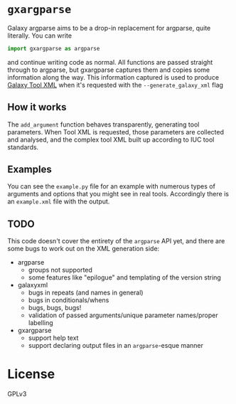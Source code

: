 # `gxargparse`

Galaxy argparse aims to be a drop-in replacement for argparse, quite literally.
You can write

```python
import gxargparse as argparse
```

and continue writing code as normal. All functions are passed straight through
to argparse, but gxargparse captures them and copies some information along the
way. This information captured is used to produce [Galaxy Tool XML](https://github.com/erasche/galaxyxml) when it's
requested with the `--generate_galaxy_xml` flag

## How it works

The `add_argument` function behaves transparently, generating tool parameters.
When Tool XML is requested, those parameters are collected and analysed, and
the complex tool XML built up according to IUC tool standards.

## Examples

You can see the `example.py` file for an example with numerous types of
arguments and options that you might see in real tools. Accordingly there is an `example.xml` file with the output.

## TODO

This code doesn't cover the entirety of the `argparse` API yet, and there are some bugs to work out on the XML generation side:

- argparse
    - groups not supported
    - some features like "epilogue" and templating of the version string
- galaxyxml
    - bugs in repeats (and names in general)
    - bugs in conditionals/whens
    - bugs, bugs, bugs!
    - validation of passed arguments/unique parameter names/proper labelling
- gxargparse
    - support help text
    - support declaring output files in an `argparse`-esque manner

# License

GPLv3
